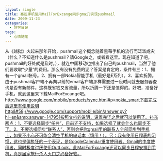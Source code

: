 ```yaml
---
layout: single
title: 塞班手机使用MailForExcange同步gmail实现pushmail
date: 2009-11-23
categories:
  - 博客日记
tags:
  - 心情随笔
---
```


从《越狱》火起来那年开始，pushmail这个概念随着黑莓手机的流行而泛滥成灾（什么？不知道什么是pushmail？请Google之，或者看这里。现在知道了吧，pushmail的好处就是及时。），就连中国移动也推出了自己的pushmail，当然了他们要收取“少量”的费用。那么有没有免费的泥？答案是肯定的，条件有三：1、拥有一个gmail帐号。2、拥有一部Nokia智能手机（最好是E系列）。3、喜欢折腾。由于pushmail客户端不再向以前的email客户端那样需要过一段时间就去服务器查询是否有新邮件，这样既省钱又省流量，所以折腾一下还是值得的。好吧，准备好手机，就到这里来下载MailForExcange吧。http&#58;//www.google.com/mobile/products/sync.html#p=nokia_smart下载完成后这里有使用说明http&#58;//www.google.com/support/mobile/bin/answer.py?hl=en&amp;answer=147951按照文档的说明，设置完毕之后就可以使用了。补充两点：1、不要选择同步“任务”，目前还不支持，如果选择了就会什么也同步不了。2、不要选择同步“联系人”，否则会把你gmail里的联系人全部同步到手机上，如果不小心还可能会清空手机的电话本（慎用！）。另：我有使用日程表的习惯，这也是偏执狂的一个表现，是GoogleCalendar重度使用者、Gmail的中度使用者，同时极度讨厌使用OutLook。此MailForExcange还可以同步日程安排到手机，真是居家旅行杀人灭口之必备好软。
